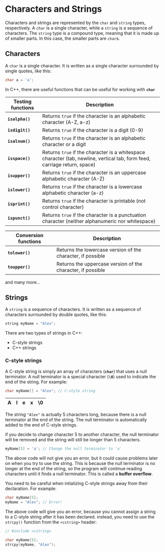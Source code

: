 # Characters and Strings

Characters and strings are represented by the `char` and `string` types, respectively. A `char` is a single character, while a `string` is a sequence of characters. The `string` type is a compound type, meaning that it is made up of smaller parts. In this case, the smaller parts are `char`s.

## Characters

A `char` is a single character. It is written as a single character surrounded by single quotes, like this:

```cpp
char a = 'a';
```

In C++, there are useful functions that can be useful for working with **`char`**

| Testing functions | Description |
| --- | --- |
| **`isalpha()`** | Returns `true` if the character is an alphabetic character (A-Z, a-z) |
| **`isdigit()`** | Returns `true` if the character is a digit (0-9) |
| **`isalnum()`** | Returns `true` if the character is an alphabetic character or a digit |
| **`isspace()`** | Returns `true` if the character is a whitespace character (tab, newline, vertical tab, form feed, carriage return, space) |
| **`isupper()`** | Returns `true` if the character is an uppercase alphabetic character (A-Z) |
| **`islower()`** | Returns `true` if the character is a lowercase alphabetic character (a-z) |
| **`isprint()`** | Returns `true` if the character is printable (not control character) |
| **`ispunct()`** | Returns `true` if the character is a punctuation character (neither alphanumeric nor whitespace) |

| Conversion functions | Description |
| --- | --- |
| **`tolower()`** | Returns the lowercase version of the character, if possible |
| **`toupper()`** | Returns the uppercase version of the character, if possible |

and many more...

## Strings

A `string` is a sequence of characters. It is written as a sequence of characters surrounded by double quotes, like this:

```cpp
string myName = "Alex";
```

There are two types of strings in C++:

- C-style strings
- C++ strings

### C-style strings

A C-style string is simply an array of characters (**`char`**) that uses a null terminator. A null terminator is a special character (**`\0`**) used to indicate the end of the string. For example:

```cpp
char myName[] = "Alex"; // C-style string
```

|A|l|e|x|\0|
|---|---|---|---|---|

The string `"Alex"` is actually 5 characters long, because there is a null terminator at the end of the string. The null terminator is automatically added to the end of C-style strings.

if you decide to change character 5 to another character, the null terminator will be removed and the string will still be longer than 5 characters.

```cpp
myName[5] = 'a'; // Change the null terminator to 'a'
```

The above code will not give you an error, but it could cause problems later on when you try to use the string. This is because the null terminator is no longer at the end of the string, so the program will continue reading characters until it finds a null terminator. This is called a **buffer overflow**.

You need to be careful when intializing C-style strings away from their declaration. For example:

```cpp
char myName[5];
myName = "Alex"; // Error!
```

The above code will give you an error, because you cannot assign a string to a C-style string after it has been declared. instead, you need to use the `strcpy()` function from the `<cstring>` header:

```cpp
// #include <cstring>

char myName[5];
strcpy(myName, "Alex");
```
